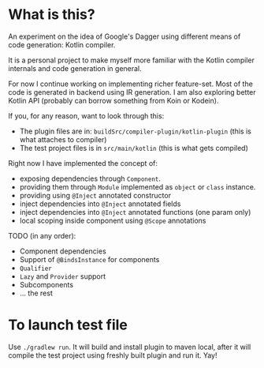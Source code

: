# What is this?

An experiment on the idea of Google's Dagger using different means of code generation: Kotlin compiler.

It is a personal project to make myself more familiar with the Kotlin compiler internals and code 
generation in general.

For now I continue working on implementing richer feature-set. Most of the code is generated in backend using IR generation.
I am also exploring better Kotlin API (probably can borrow something from Koin or Kodein).

If you, for any reason, want to look through this:

- The plugin files are in: `buildSrc/compiler-plugin/kotlin-plugin` (this is what attaches to compiler)
- The test project files is in `src/main/kotlin` (this is what gets compiled)

Right now I have implemented the concept of:
- exposing dependencies through `Component`.
- providing them through `Module` implemented as `object` or `class` instance.
- providing using `@Inject` annotated constructor
- inject dependencies into `@Inject` annotated fields
- inject dependencies into `@Inject` annotated functions (one param only)
- local scoping inside component using `@Scope` annotations

TODO (in any order):
- Component dependencies
- Support of `@BindsInstance` for components
- `Qualifier`
- `Lazy` and `Provider` support
- Subcomponents
- ... the rest

# To launch test file

Use `./gradlew run`. It will build and install plugin to maven local, after it will compile the test project
using freshly built plugin and run it. Yay!
